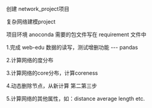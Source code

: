 创建 network_project项目

复杂网络建模project

项目环境 anoconda 需要的包文件写在 requirement 文件中

1.完成 web-edu 数据的读写，测试增删功能 --- pandas


2.计算网络的度分布


3.计算网络的core分布，计算coreness


4.动态删除节点，从新计算 第二第三步


5.计算网络的其他属性，如：distance average length etc.


